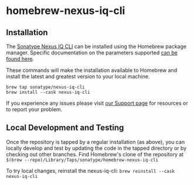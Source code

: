 <!--

    Copyright (c) 2021-present Sonatype, Inc. All rights reserved.
    Includes the third-party code listed at http://links.sonatype.com/products/nexus/attributions.
    "Sonatype" is a trademark of Sonatype, Inc.

-->
# homebrew-nexus-iq-cli

## Installation

The [Sonatype Nexus IQ CLI](https://help.sonatype.com/integrations/nexus-iq-cli) can be installed
using the Homebrew package manager. Specific documentation on the parameters supported
[can be found here](https://help.sonatype.com/integrations/nexus-iq-cli#NexusIQCLI-Usage).

These commands will make the installation available to Homebrew and install the 
latest and greatest version to your local machine.
```
brew tap sonatype/nexus-iq-cli
brew install --cask nexus-iq-cli
```

If you experience any issues please visit [our Support page](https://support.sonatype.com/hc/en-us/sections/203012548-Nexus-IQ-Server) for resources or to report your problem.

## Local Development and Testing

Once the repository is tapped by a regular installation (as above), you can locally develop and test
by updating the code in the tapped directory or by checking out other branches. Find Homebrew's clone
of the repository at `$(brew --repo)/Library/Taps/sonatype/homebrew-nexus-iq-cli`

To try local changes, reinstall the nexus-iq-cli: `brew reinstall --cask nexus-iq-cli`
